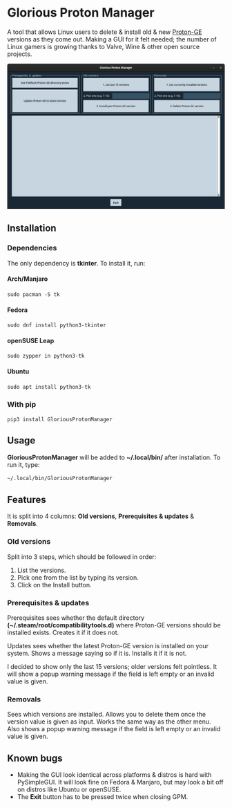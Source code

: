 # Glorious Proton Manager
A tool that allows Linux users to delete & install old & new [Proton-GE](https://github.com/GloriousEggroll/proton-ge-custom) versions as they come out. Making a GUI for it felt needed; the number of Linux gamers is growing thanks to Valve, Wine & other open source projects.

![GPM screenshot](.github/images/glorious.png)
## Installation
### Dependencies
The only dependency is **tkinter**. To install it, run:
#### Arch/Manjaro
```
sudo pacman -S tk
```
#### Fedora
```
sudo dnf install python3-tkinter
```
#### openSUSE Leap
```
sudo zypper in python3-tk
```
#### Ubuntu
```
sudo apt install python3-tk
```
### With pip
```
pip3 install GloriousProtonManager
```
## Usage
**GloriousProtonManager** will be added to **~/.local/bin/** after installation. To run it, type:
```bash
~/.local/bin/GloriousProtonManager
```
## Features
It is split into 4 columns: **Old versions**, **Prerequisites & updates** & **Removals**.
### Old versions
Split into 3 steps, which should be followed in order:
1. List the versions.
2. Pick one from the list by typing its version.
3. Click on the Install button.
### Prerequisites & updates
Prerequisites sees whether the default directory **(~/.steam/root/compatibilitytools.d)** where Proton-GE versions should be installed exists. Creates it if it does not.

Updates sees whether the latest Proton-GE version is installed on your system. Shows a message saying so if it is. Installs it if it is not.

I decided to show only the last 15 versions; older versions felt pointless. It will show a popup warning message if the field is left empty or an invalid value is given.
### Removals
Sees which versions are installed. Allows you to delete them once the version value is given as input. Works the same way as the other menu. Also shows a popup warning message if the field is left empty or an invalid value is given.
## Known bugs
- Making the GUI look identical across platforms & distros is hard with PySimpleGUI. It will look fine on Fedora & Manjaro, but may look a bit off on distros like Ubuntu or openSUSE.
- The **Exit** button has to be pressed twice when closing GPM.
